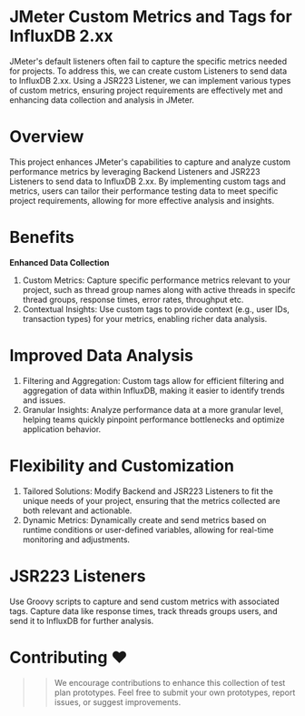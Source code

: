 # JMeter Custom Metrics and Tags for InfluxDB 2.xx
JMeter's default listeners often fail to capture the specific metrics needed for projects. To address this, we can create custom Listeners to send data to InfluxDB 2.xx. Using a JSR223 Listener, we can implement various types of custom metrics, ensuring project requirements are effectively met and enhancing data collection and analysis in JMeter.

# Overview
This project enhances JMeter's capabilities to capture and analyze custom performance metrics by leveraging Backend Listeners and JSR223 Listeners to send data to InfluxDB 2.xx. By implementing custom tags and metrics, users can tailor their performance testing data to meet specific project requirements, allowing for more effective analysis and insights.

# Benefits
**Enhanced Data Collection**
1. Custom Metrics: Capture specific performance metrics relevant to your project, such as thread group names along with active threads in specifc thread groups, response times, error rates, throughput etc.
2. Contextual Insights: Use custom tags to provide context (e.g., user IDs, transaction types) for your metrics, enabling richer data analysis.

# Improved Data Analysis
1. Filtering and Aggregation: Custom tags allow for efficient filtering and aggregation of data within InfluxDB, making it easier to identify trends and issues.
2. Granular Insights: Analyze performance data at a more granular level, helping teams quickly pinpoint performance bottlenecks and optimize application behavior.

# Flexibility and Customization
1. Tailored Solutions: Modify Backend and JSR223 Listeners to fit the unique needs of your project, ensuring that the metrics collected are both relevant and actionable.
2. Dynamic Metrics: Dynamically create and send metrics based on runtime conditions or user-defined variables, allowing for real-time monitoring and adjustments.

# JSR223 Listeners
Use Groovy scripts to capture and send custom metrics with associated tags.
Capture data like response times, track threads groups users, and send it to InfluxDB for further analysis.

# Contributing ❤️
>> We encourage contributions to enhance this collection of test plan prototypes. Feel free to submit your own prototypes, report issues, or suggest improvements.
